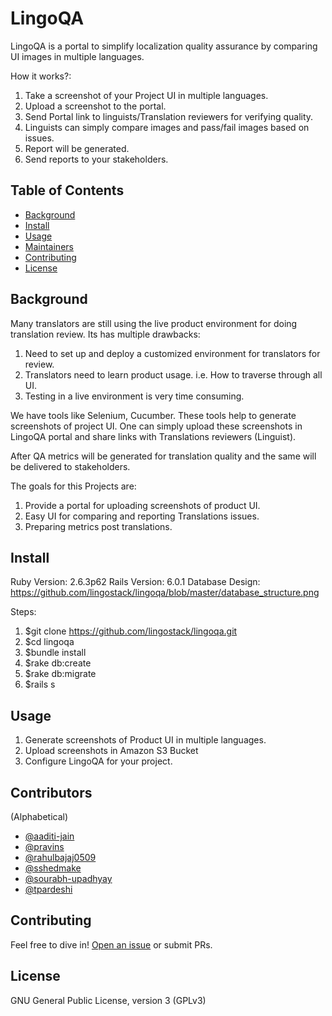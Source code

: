 # LingoQA

LingoQA is a portal to simplify localization quality assurance by comparing UI images in multiple languages.

How it works?:

1. Take a screenshot of your Project UI in multiple languages.
2. Upload a screenshot to the portal.
3. Send Portal link to linguists/Translation reviewers for verifying quality. 
4. Linguists can simply compare images and pass/fail images based on issues.
5. Report will be generated.
6. Send reports to your stakeholders. 


## Table of Contents

- [Background](#background)
- [Install](#install)
- [Usage](#usage)
- [Maintainers](#maintainers)
- [Contributing](#contributing)
- [License](#license)

## Background

Many translators are still using the live product environment for doing translation review. Its has multiple drawbacks:

1. Need to set up and deploy a customized environment for translators for review.
2. Translators need to learn product usage. i.e. How to traverse through all UI.
3. Testing in a live environment is very time consuming.

We have tools like Selenium, Cucumber. These tools help to generate screenshots of project UI. One can simply upload these screenshots in LingoQA portal and share links with Translations reviewers (Linguist).

After QA metrics will be generated for translation quality and the same will be delivered to stakeholders.

The goals for this Projects are:

1. Provide a portal for uploading screenshots of product UI.
2. Easy UI for comparing and reporting Translations issues.
3. Preparing metrics post translations.

## Install

Ruby Version: 2.6.3p62
Rails Version: 6.0.1
Database Design: https://github.com/lingostack/lingoqa/blob/master/database_structure.png

Steps:

1. $git clone https://github.com/lingostack/lingoqa.git
2. $cd lingoqa
3. $bundle install
4. $rake db:create
5. $rake db:migrate
6. $rails s

## Usage

1. Generate screenshots of Product UI in multiple languages. 
2. Upload screenshots in Amazon S3 Bucket
3. Configure LingoQA for your project.

## Contributors
(Alphabetical)

* [@aaditi-jain](https://github.com/aaditi-jain)
* [@pravins](https://github.com/pravins)
* [@rahulbajaj0509](https://github.com/rahulbajaj0509)
* [@sshedmake](https://github.com/sshedmake)
* [@sourabh-upadhyay](https://github.com/sourabh-upadhyay)
* [@tpardeshi](https://github.com/tpardeshi)

## Contributing

Feel free to dive in! [Open an issue](https://github.com/lingostack/lingoqa/issues/new) or submit PRs.

## License
GNU General Public License, version 3 (GPLv3)
